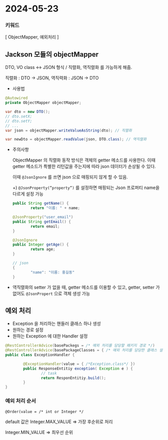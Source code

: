 # 2024-05-23

### 키워드

[ ObjectMapper, 예외처리 ]

## Jackson 모듈의 objectMapper

DTO, VO class ↔ JSON 형식 / 직렬화, 역직렬화 를 가능하게 해줌.

직렬화 : DTO → JSON, 역직력화 : JSON → DTO

- 사용법

```java
@Autowired
private ObjectMapper objectMapper;

var dto = new DTO();
// dto.setX;
// dto.setY;
// ...
var json = objectMapper.writeValueAsString(dto); // 직렬화

var newDto = objectMapper.readValue(json, DTO.class); // 역직렬화
```

- 주의사항
    
    ObjectMapper 의 직렬화 동작 방식은 객체의 getter 메소드를 사용한다. 이때 getter 메소드가 특별한 리턴값을 주는지에 따라 json 데이터가 손상될 수 있다.
    
    이때 `@JsonIgnore` 를 쓰면 json 으로 매핑되지 않게 할 수 있음.
    
    +) `@JsonProperty(”property”)` 를 설정하면 매핑되는 Json 프로퍼티 name을 다르게 설정 가능
    
    ```java
    public String getName() {
            return "이름: " + name;
    
    @JsonProperty("user_email")
    public String getEmail() {
            return email;
    }
    
    @JsonIgnore
    public Integer getAge() {
            return age;
    }
    
    // json
    {
            "name": "이름: 홍길동"
    }
    ```
    
- 역직렬화의 setter 가 없을 때, getter 메소드를 이용할 수 있고, getter, setter 가 없어도 `@JsonPropert` 으로 객체 생성 가능
## 예외 처리
- Exception 을 처리하는 핸들러 클래스 하나 생성
- 원하는 경로 설정
- 원하는 Exception 에 대한 Handler 설정

```java
@RestControllerAdvice(basePackegs = /* 예외 처리를 담당할 패키지 경로 */)
@RestControllerAdvice(basePackageClasses = { /* 예외 처리를 담당한 클래스 설정, 복수가능 */ } )
public class ExceptionHandler {

        @ExceptionHandler(value = { /*Exception.class*/ })
        public ResponseEntitiy exception( Exception e ) {
                // task
                return ResponEntitiy.build();
        }
}
```

### 예외 처리 순서

`@Order(value = /* int or Integer */`

default 값은 Integer.MAX_VALUE ⇒ 가장 후순위로 처리

Integer.MIN_VALUE ⇒ 최우선 순위